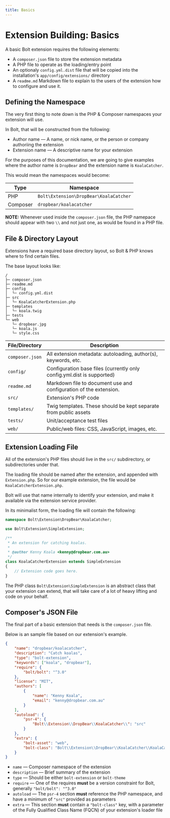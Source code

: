 ```yaml
---
title: Basics
---
```

Extension Building: Basics
==========================

A basic Bolt extension requires the following elements:

  * A `composer.json` file to store the extension metadata
  * A  PHP file to operate as the loading/entry point
  * An optionaly `config.yml.dist` file that will be copied into the
    installation's `app/config/extensions/` directory
  * A `readme.md` Markdown file to explain to the users of the extension how to
    configure and use it.

Defining the Namespace
----------------------

The very first thing to note down is the PHP & Composer namespaces your extension
will use.

In Bolt, that will be constructed from the following:

  * Author name — A name, or nick name, or the person or company authoriing the extension
  * Extension name — A descriptive name for your extension

For the purposes of this documentation, we are going to give examples where the
author name is `DropBear` and the extension name is `KoalaCatcher`.

This would mean the namespaces would become:

| Type      | Namespace                                                        |
| --------- | ---------------------------------------------------------------- |
| PHP       | `Bolt\Extension\DropBear\KoalaCatcher`                           |
| Composer  | `dropbear/koalacatcher`                                          |

**NOTE:** Whenever used inside the `composer.json` file, the PHP namepace
should appear with two `\\` and not just one, as would be found in a PHP file.

File & Directory Layout
-----------------------

Extensions have a required base directory layout, so Bolt & PHP knows where to
find certain files.

The base layout looks like:

```
/
├─ composer.json
├─ readme.md
├─ config
│  └─ config.yml.dist
├─ src
│  └─ KoalaCatcherExtension.php
├─ templates
│  └─ koala.twig
├─ tests
└─ web
   └─ dropbear.jpg
   └─ koala.js
   └─ style.css
```

| File/Directory  | Description                              |
| --------------- | ---------------------------------------- |
| `composer.json` | All extension metadata: autoloading, author(s), keywords, etc. |
| `config/`       | Configuration base files (currently only config.yml.dist is supported) |
| `readme.md` | Markdown file to document use and configuration of the extension. |
| `src/`          | Extension's PHP code |
| `templates/`    | Twig templates. These should be kept separate from public assets |
| `tests/`        | Unit/acceptance test files |
| `web/`          | Public/web files: CSS, JavaScript, images, etc. |


Extension Loading File
----------------------

All of the extension's PHP files should live in the `src/` subdirectory, or
subdirectories under that.

The loading file should be named after the extension, and appended with
`Extension.php`. So for our example extension, the file would be
`KoalaCatcherExtension.php`.

Bolt will use that name internally to identify your extension, and make it
available via the extension service provider.

In its minimalist form, the loading file will contain the following:

```php
namespace Bolt\Extension\DropBear\KoalaCatcher;

use Bolt\Extension\SimpleExtension;

/**
 * An extension for catching koalas.
 *
 * @author Kenny Koala <kenny@dropbear.com.au>
 */
class KoalaCatcherExtension extends SimpleExtension
{
    // Extension code goes here.
}
```

The PHP class `Bolt\Extension\SimpleExtension` is an abstract class that
your extension can extend, that will take care of a lot of heavy lifting and code
on your behalf.

Composer's JSON File
--------------------

The final part of a basic extension that needs is the `composer.json` file.

Below is an sample file based on our extension's example.

```json
{
    "name": "dropbear/koalacatcher",
    "description": "Catch koalas",
    "type": "bolt-extension",
    "keywords": ["koala", "dropbear"],
    "require": {
        "bolt/bolt": "^3.0"
    },
    "license": "MIT",
    "authors": [
        {
            "name": "Kenny Koala",
            "email": "kenny@dropbear.com.au"
        }
    ],
    "autoload": {
        "psr-4": {
            "Bolt\\Extension\\DropBear\\KoalaCatcher\\": "src"
        }
    },
    "extra": {
        "bolt-asset": "web",
        "bolt-class": "Bolt\\Extension\\DropBear\\KoalaCatcher\\KoalaCatcherExtension"
    }
}
```

  * `name` — Composer namespace of the extension
  * `description` — Brief summary of the extension
  * `type` — Should be either `bolt-extension` or `bolt-theme`
  * `require` — One of the requires **must** be a version constraint for Bolt,
    generally `"bolt/bolt": "^3.0"`
  * `autoload` — The `psr-4` section **must** reference the PHP namespace, and
    have a minimum of `"src"` provided as parameters
  * `extra` — This section **must** contain a `"bolt-class"` key, with a
    parameter of the Fully Qualified Class Name (FQCN) of your extension's
    loader file
